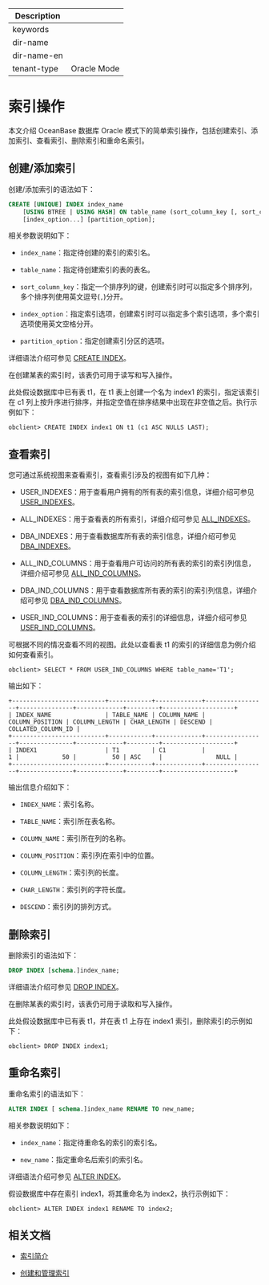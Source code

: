 | Description   |                 |
|---------------|-----------------|
| keywords      |                 |
| dir-name      |                 |
| dir-name-en   |                 |
| tenant-type   | Oracle Mode     |

# 索引操作

本文介绍 OceanBase 数据库 Oracle 模式下的简单索引操作，包括创建索引、添加索引、查看索引、删除索引和重命名索引。

## 创建/添加索引

创建/添加索引的语法如下：

```sql
CREATE [UNIQUE] INDEX index_name 
    [USING BTREE | USING HASH] ON table_name (sort_column_key [, sort_column_key...]) 
    [index_option...] [partition_option];
```

相关参数说明如下：
  
* `index_name`：指定待创建的索引的索引名。
  
* `table_name`：指定待创建索引的表的表名。
  
* `sort_column_key`：指定一个排序列的键，创建索引时可以指定多个排序列，多个排序列使用英文逗号(`,`)分开。
  
* `index_option`：指定索引选项，创建索引时可以指定多个索引选项，多个索引选项使用英文空格分开。
  
* `partition_option`：指定创建索引分区的选项。

详细语法介绍可参见 [CREATE INDEX](../900.sql-statement-of-oracle-mode/100.ddl-of-oracle-mode/1600.create-index-of-oracle-mode.md)。

在创建某表的索引时，该表仍可用于读写和写入操作。

此处假设数据库中已有表 t1，在 t1 表上创建一个名为 index1 的索引，指定该索引在 c1 列上按升序进行排序，并指定空值在排序结果中出现在非空值之后。执行示例如下：
  
```shell
obclient> CREATE INDEX index1 ON t1 (c1 ASC NULLS LAST);
```

## 查看索引

您可通过系统视图来查看索引，查看索引涉及的视图有如下几种：

* USER_INDEXES：用于查看用户拥有的所有表的索引信息，详细介绍可参见 [USER_INDEXES](../../../../700.system-views/500.system-view-of-oracle-mode/200.dictionary-view-of-oracle-mode/15400.user_indexes-of-oracle-mode.md)。

* ALL_INDEXES：用于查看表的所有索引，详细介绍可参见 [ALL_INDEXES](../../../../700.system-views/500.system-view-of-oracle-mode/200.dictionary-view-of-oracle-mode/1100.all_indexes-of-oracle-mode.md)。

* DBA_INDEXES：用于查看数据库所有表的索引信息，详细介绍可参见 [DBA_INDEXES](../../../../700.system-views/500.system-view-of-oracle-mode/200.dictionary-view-of-oracle-mode/6800.dba_indexes-of-oracle-mode.md)。

* ALL_IND_COLUMNS：用于查看用户可访问的所有表的索引的索引列信息，详细介绍可参见 [ALL_IND_COLUMNS](../../../../700.system-views/500.system-view-of-oracle-mode/200.dictionary-view-of-oracle-mode/1200.all_ind_columns-of-oracle-mode.md)。

* DBA_IND_COLUMNS：用于查看数据库所有表的索引的索引列信息，详细介绍可参见 [DBA_IND_COLUMNS](../../../../700.system-views/500.system-view-of-oracle-mode/200.dictionary-view-of-oracle-mode/6900.dba_ind_columns-of-oracle-mode.md)。

* USER_IND_COLUMNS：用于查看表的索引的详细信息，详细介绍可参见 [USER_IND_COLUMNS](../../../../700.system-views/500.system-view-of-oracle-mode/200.dictionary-view-of-oracle-mode/15500.user_ind_columns-of-oracle-mode.md)。

可根据不同的情况查看不同的视图。此处以查看表 t1 的索引的详细信息为例介绍如何查看索引。

```shell
obclient> SELECT * FROM USER_IND_COLUMNS WHERE table_name='T1';
```

输出如下：

```shell
+--------------------------+------------+-------------+-----------------+---------------+-------------+---------+--------------------+
| INDEX_NAME               | TABLE_NAME | COLUMN_NAME | COLUMN_POSITION | COLUMN_LENGTH | CHAR_LENGTH | DESCEND | COLLATED_COLUMN_ID |
+--------------------------+------------+-------------+-----------------+---------------+-------------+---------+--------------------+
| INDEX1                   | T1         | C1          |               1 |            50 |          50 | ASC     |               NULL |
+--------------------------+------------+-------------+-----------------+---------------+-------------+---------+--------------------+
```

输出信息介绍如下：

* `INDEX_NAME`：索引名称。

* `TABLE_NAME`：索引所在表名称。

* `COLUMN_NAME`：索引所在列的名称。

* `COLUMN_POSITION`：索引列在索引中的位置。

* `COLUMN_LENGTH`：索引列的长度。

* `CHAR_LENGTH`：索引列的字符长度。

* `DESCEND`：索引列的排列方式。

## 删除索引

删除索引的语法如下：

```sql
DROP INDEX [schema.]index_name;
```

详细语法介绍可参见 [DROP INDEX](../900.sql-statement-of-oracle-mode/100.ddl-of-oracle-mode/3200.drop-index-of-oracle-mode.md)。

在删除某表的索引时，该表仍可用于读取和写入操作。

此处假设数据库中已有表 t1，并在表 t1 上存在 index1 索引，删除索引的示例如下：

```shell
obclient> DROP INDEX index1;
```

## 重命名索引

重命名索引的语法如下：

```sql
ALTER INDEX [ schema.]index_name RENAME TO new_name;
```

相关参数说明如下：
  
* `index_name`：指定待重命名的索引的索引名。
  
* `new_name`：指定重命名后索引的索引名。

详细语法介绍可参见 [ALTER INDEX](../900.sql-statement-of-oracle-mode/100.ddl-of-oracle-mode/100.alter-index-of-oracle-mode.md)。

假设数据库中存在索引 index1，将其重命名为 index2，执行示例如下：
  
```shell
obclient> ALTER INDEX index1 RENAME TO index2;
```

## 相关文档

* [索引简介](../../../../100.oceanbase-database-concepts/400.database-objects/100.database-objects-of-oracle-mode/300.index-of-oracle-mode/100.the-index-overview-of-oracle-mode.md)

* [创建和管理索引](../../../../300.database-object-management/200.manage-object-of-oracle-mode/400.manage-indexes-of-oracle-mode/200.create-an-index-of-oracle-mode.md)
